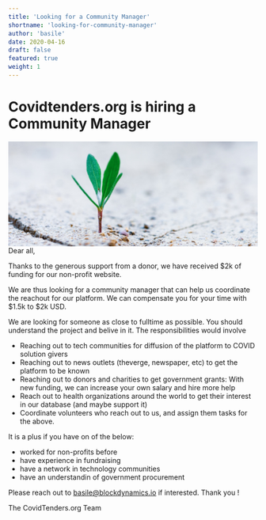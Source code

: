 ```yaml
---
title: 'Looking for a Community Manager'
shortname: 'looking-for-community-manager'
author: 'basile'
date: 2020-04-16
draft: false
featured: true
weight: 1
---
```


# Covidtenders.org is hiring a Community Manager

<img src="../../assets/communitymanagerimage.jpg"
     alt="Community Manager Image"
     style="float: left; margin-right: 10px;" />

Dear all,

Thanks to the generous support from a donor, we have received $2k of funding for our non-profit website. 

We are thus looking for a community manager that can help us coordinate the reachout for our platform. We can compensate you for your time with $1.5k to $2k USD. 

We are looking for someone as close to fulltime as possible. You should understand the project and belive in it. The responsibilities would involve
* Reaching out to tech communities for diffusion of the platform to COVID solution givers
* Reaching out to news outlets (theverge, newspaper, etc) to get the platform to be known
* Reaching out to donors and charities to get government grants: With new funding, we can increase your own salary and hire more help
* Reach out to health organizations around the world to get their interest in our database (and maybe support it)
* Coordinate volunteers who reach out to us, and assign them tasks for the above. 

It is a plus if you have on of the below: 
* worked for non-profits before
* have experience in fundraising
* have a network in technology communities
* have an understandin of government procurement 

Please reach out to basile@blockdynamics.io if interested. Thank you !

The CovidTenders.org Team